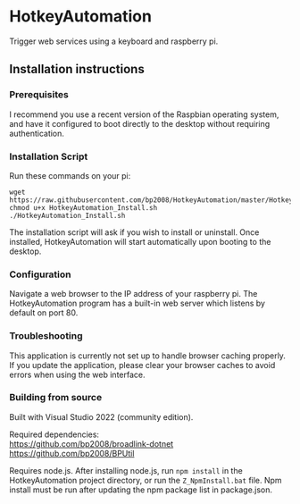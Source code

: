 # HotkeyAutomation
Trigger web services using a keyboard and raspberry pi.

## Installation instructions

### Prerequisites

I recommend you use a recent version of the Raspbian operating system, and have it configured to boot directly to the desktop without requiring authentication.

### Installation Script

Run these commands on your pi:

```
wget https://raw.githubusercontent.com/bp2008/HotkeyAutomation/master/HotkeyAutomation/HotkeyAutomation_Install.sh
chmod u+x HotkeyAutomation_Install.sh
./HotkeyAutomation_Install.sh
```

The installation script will ask if you wish to install or uninstall.  Once installed, HotkeyAutomation will start automatically upon booting to the desktop.

### Configuration

Navigate a web browser to the IP address of your raspberry pi.  The HotkeyAutomation program has a built-in web server which listens by default on port 80.

### Troubleshooting

This application is currently not set up to handle browser caching properly.  If you update the application, please clear your browser caches to avoid errors when using the web interface.

### Building from source

Built with Visual Studio 2022 (community edition).

Required dependencies:  
  https://github.com/bp2008/broadlink-dotnet  
  https://github.com/bp2008/BPUtil  

Requires node.js.  After installing node.js, run `npm install` in the HotkeyAutomation project directory, or run the `Z_NpmInstall.bat` file.  Npm install must be run after updating the npm package list in package.json.
